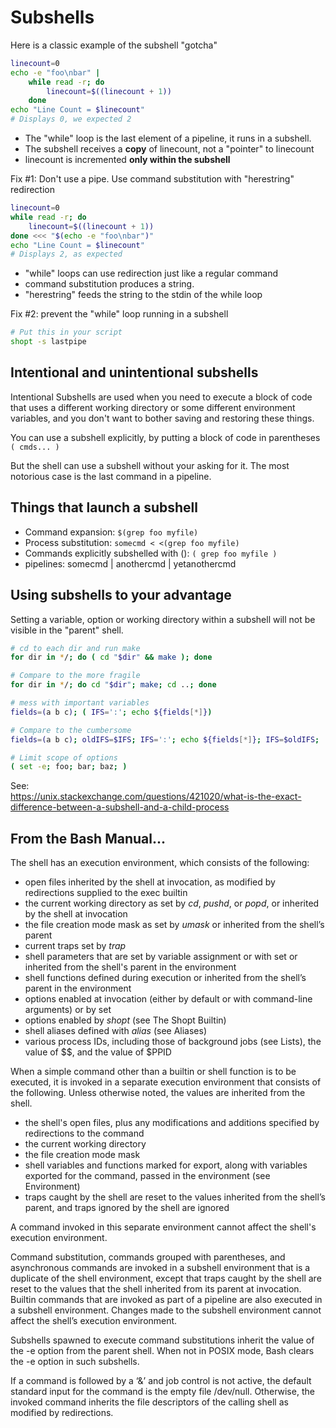 # Subshells
Here is a classic example of the subshell "gotcha"
```bash
linecount=0
echo -e "foo\nbar" |
    while read -r; do
        linecount=$((linecount + 1))
    done
echo "Line Count = $linecount"
# Displays 0, we expected 2
```

- The "while" loop is the last element of a pipeline, it runs in a subshell.
- The subshell receives a **copy** of linecount, not a "pointer" to linecount
- linecount is incremented **only within the subshell**

Fix #1: Don't use a pipe. Use command substitution with "herestring" redirection 
```bash
linecount=0
while read -r; do
    linecount=$((linecount + 1))
done <<< "$(echo -e "foo\nbar")"
echo "Line Count = $linecount"
# Displays 2, as expected
```
- "while" loops can use redirection just like a regular command
- command substitution produces a string.
- "herestring" feeds the string to the stdin of the while loop

Fix #2: prevent the "while" loop running in a subshell
```bash
# Put this in your script
shopt -s lastpipe
```

## Intentional and unintentional subshells
Intentional Subshells are used when you need to execute a block of code that uses
a different working directory or some different environment variables,
and you don't want to bother saving and restoring these things.

You can use a subshell explicitly, by putting a block of code in
parentheses `( cmds... )`

But the shell can use a subshell without your asking for it. The most
notorious case is the last command in a pipeline.

## Things that launch a subshell
- Command expansion: `$(grep foo myfile)`
- Process substitution: `somecmd < <(grep foo myfile)`
- Commands explicitly subshelled with (): `( grep foo myfile )`
- pipelines: somecmd | anothercmd | yetanothercmd

## Using subshells to your advantage
Setting a variable, option or working directory within a subshell will
not be visible in the "parent" shell.

``` bash
# cd to each dir and run make
for dir in */; do ( cd "$dir" && make ); done

# Compare to the more fragile
for dir in */; do cd "$dir"; make; cd ..; done

# mess with important variables
fields=(a b c); ( IFS=':'; echo ${fields[*]})

# Compare to the cumbersome
fields=(a b c); oldIFS=$IFS; IFS=':'; echo ${fields[*]}; IFS=$oldIFS; 

# Limit scope of options
( set -e; foo; bar; baz; ) 
```

See:   
https://unix.stackexchange.com/questions/421020/what-is-the-exact-difference-between-a-subshell-and-a-child-process

## From the Bash Manual...

The shell has an execution environment, which consists of the following:

- open files inherited by the shell at invocation, as modified by
  redirections supplied to the exec builtin
- the current working directory as set by *cd*, *pushd*, or *popd*, or
  inherited by the shell at invocation
- the file creation mode mask as set by *umask* or inherited from the
  shell’s parent
- current traps set by *trap*
- shell parameters that are set by variable assignment or with set or
  inherited from the shell's parent in the environment
- shell functions defined during execution or inherited from the shell’s
  parent in the environment
- options enabled at invocation (either by default or with command-line
  arguments) or by set
- options enabled by *shopt* (see The Shopt Builtin)
- shell aliases defined with *alias* (see Aliases)
- various process IDs, including those of background jobs (see Lists),
  the value of \$\$, and the value of \$PPID

When a simple command other than a builtin or shell function is to be
executed, it is invoked in a separate execution environment that
consists of the following. Unless otherwise noted, the values are
inherited from the shell.

- the shell's open files, plus any modifications and additions specified
  by redirections to the command
- the current working directory
- the file creation mode mask
- shell variables and functions marked for export, along with variables
  exported for the command, passed in the environment (see Environment)
- traps caught by the shell are reset to the values inherited from the
  shell’s parent, and traps ignored by the shell are ignored

A command invoked in this separate environment cannot affect the shell's
execution environment.

Command substitution, commands grouped with parentheses, and
asynchronous commands are invoked in a subshell environment that is a
duplicate of the shell environment, except that traps caught by the
shell are reset to the values that the shell inherited from its parent
at invocation. Builtin commands that are invoked as part of a pipeline
are also executed in a subshell environment. Changes made to the
subshell environment cannot affect the shell’s execution environment.

Subshells spawned to execute command substitutions inherit the value of
the -e option from the parent shell. When not in POSIX mode, Bash clears
the -e option in such subshells.

If a command is followed by a ‘&’ and job control is not active, the
default standard input for the command is the empty file /dev/null.
Otherwise, the invoked command inherits the file descriptors of the
calling shell as modified by redirections.
